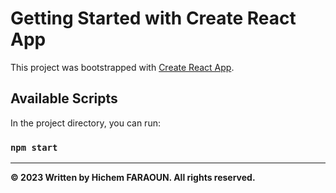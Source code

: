 # Getting Started with Create React App

This project was bootstrapped with [Create React App](https://github.com/facebook/create-react-app).

## Available Scripts

In the project directory, you can run:

### `npm start`


---

**© 2023 Written by Hichem FARAOUN. All rights reserved.**

